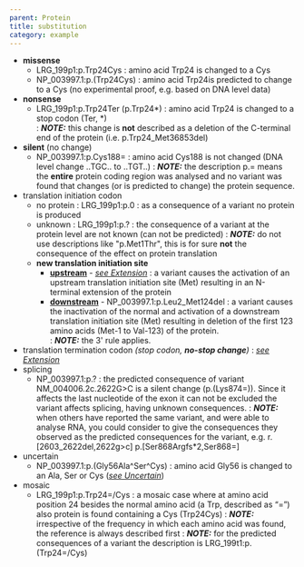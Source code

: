 ```yaml
---
parent: Protein
title: substitution
category: example
---
```


*	**missense**
	* 	LRG\_199p1:p.Trp24Cys
	: 	amino acid Trp24 is changed to a Cys
	* 	NP\_003997.1:p.(Trp24Cys)
	: 	amino acid Trp24is predicted to change to a Cys (no experimental proof, e.g. based on DNA level data)
*	**nonsense**
	*	LRG\_199p1:p.Trp24Ter (p.Trp24\*)
    	:	amino acid Trp24 is changed to a stop codon (Ter, \*)<br>
        :	_**NOTE:**_	this change is **not** described as a deletion of the C-terminal end of the protein (i.e. p.Trp24\_Met36853del)
*	**silent**  (no change)
	* 	NP\_003997.1:p.Cys188=
	:	amino acid Cys188 is not changed (DNA level change ..TGC.. to ..TGT..)
	:	_**NOTE:**_	the description p.= means the **entire** protein coding region was analysed and no variant was found that changes (or is predicted to change) the protein sequence.
* 	translation initiation codon  
	*	no protein
	:	LRG\_199p1:p.0
	:	as a consequence of a variant no protein is produced
	*	unknown
	:	LRG\_199p1:p.?
    	:	the consequence of a variant at the protein level are not known (can not be predicted)
	:	_**NOTE:**_	do not use descriptions like "p.Met1Thr", this is for sure **not** the consequence of the effect on protein translation
	*	**new translation initiation site**
		*	**<u>upstream</u>**  -  [_see Extension_](/recommendations/protein/variant/extension)
		:	a variant causes the activation of an upstream translation initiation site (Met) resulting in an N-terminal extension of the protein
		*	**<u>downstream</u>**  -  NP\_003997.1:p.Leu2\_Met124del 
		:	a variant causes the inactivation of the normal and activation of a downstream translation initiation site (Met) resulting in deletion of the first 123 amino acids (Met-1 to Val-123) of the protein.<br>
        	:	_**NOTE:**_	the 3' rule applies.
*	translation termination codon _(stop codon, **no-stop change**)_
	:	[_see Extension_](/recommendations/protein/variant/extension)
*	splicing
	*	NP\_003997.1:p.?
	:	the predicted consequence of variant NM\_004006.2c.2622G>C is a silent change (p.(Lys874=)). Since it affects the last nucleotide of the exon it can not be excluded the variant affects splicing, having unknown consequences.
	:	_**NOTE:**_	when others have reported the same variant, and were able to analyse RNA, you could consider to give the consequences they observed as the predicted consequences for the variant, e.g. r.[2603\_2622del,2622g>c] p.[Ser868Argfs\*2,Ser868=]
*	uncertain
	*	NP\_003997.1:p.(Gly56Ala^Ser^Cys)
	:	amino acid Gly56 is changed to an Ala, Ser or Cys ([_see Uncertain_](/recommendations/uncertain/))
*	mosaic
	*	LRG\_199p1:p.Trp24=/Cys
	:	a mosaic case where at amino acid position 24 besides the normal amino acid (a Trp, described as “=”) also protein is found containing a Cys (Trp24Cys)
	:	_**NOTE:**_	irrespective of the frequency in which each amino acid was found, the reference is always described first
	:	_**NOTE:**_	for the predicted consequences of a variant the description is LRG_199t1:p.(Trp24=/Cys)
